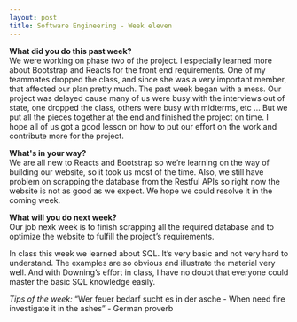 ```yaml
---
layout: post
title: Software Engineering - Week eleven
---
```


<b>What did you do this past week?</b><br>
We were working on phase two of the project. I especially learned more about Bootstrap and Reacts for the front end requirements. One of my teammates dropped the class, and since she was a very important member, that affected our plan pretty much. The past week began with a mess. Our project was delayed cause many of us were busy with the interviews out of state, one dropped the class, others were busy with midterms, etc … But we put all the pieces together at the end and finished the project on time. I hope all of us got a good lesson on how to put our effort on the work and contribute more for the project.

<b>What's in your way?</b><br>
We are all new to Reacts and Bootstrap so we’re learning on the way of building our website, so it took us most of the time. Also, we still have problem on scrapping the database from the Restful APIs so right now the website is not as good as we expect. We hope we could resolve it in the coming week.

<b>What will you do next week?</b><br>
Our job nexk week is to finish scrapping all the required database and to optimize the website to fulfill the project’s requirements.

In class this week we learned about SQL. It’s very basic and not very hard to understand. The examples are so obvious and illustrate the material very well. And with Downing’s effort in class, I have no doubt that everyone could master the basic SQL knowledge easily.

<i>Tips of the week: </i> “Wer feuer bedarf sucht es in der asche - When need fire investigate it in the ashes” - German proverb
